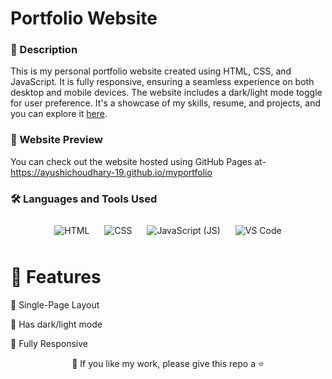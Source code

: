 # Portfolio Website 

### 📝 Description
This is my personal portfolio website created using HTML, CSS, and JavaScript. It is fully responsive, ensuring a seamless experience on both desktop and mobile devices. The website includes a dark/light mode toggle for user preference. It's a showcase of my skills, resume, and projects, and you can explore it [here](https://ayushichoudhary-19.github.io/myportfolio).

### 👀 Website Preview
You can check out the website hosted using GitHub Pages at- https://ayushichoudhary-19.github.io/myportfolio


### 🛠️ Languages and Tools Used

<p align="center">
  <img src="https://img.icons8.com/color/96/000000/html-5.png" alt="HTML" style="margin: 10px;">
  <img src="https://img.icons8.com/color/96/000000/css3.png" alt="CSS" style="margin: 10px;">
  <img src="https://img.icons8.com/color/96/000000/javascript.png" alt="JavaScript (JS)" style="margin: 10px;">
  <img src="https://img.icons8.com/color/96/000000/visual-studio-code-2019.png" alt="VS Code" style="margin: 10px;">

<br>



# 🌈 Features
📖 Single-Page Layout

🎨 Has dark/light mode 

📱 Fully Responsive


<p align="center">💙 If you like my work, please give this repo a ⭐</p>

